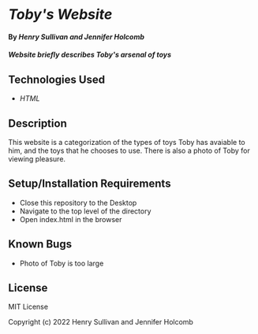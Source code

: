 # _Toby's Website_

#### By _**Henry Sullivan and Jennifer Holcomb**_

#### _Website briefly describes Toby's arsenal of toys_

## Technologies Used
* _HTML_

## Description

This website is a categorization of the types of toys Toby has avaiable to him, and the toys that he chooses to use. There is also a photo of Toby for viewing pleasure.

## Setup/Installation Requirements

* Close this repository to the Desktop
* Navigate to the top level of the directory
* Open index.html in the browser

## Known Bugs

* Photo of Toby is too large

## License

MIT License

Copyright (c) 2022 Henry Sullivan and Jennifer Holcomb